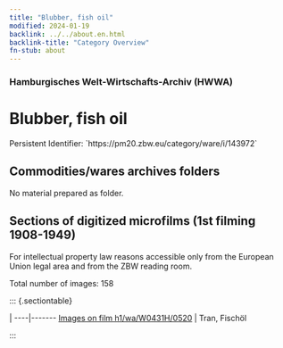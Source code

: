 ```yaml
---
title: "Blubber, fish oil"
modified: 2024-01-19
backlink: ../../about.en.html
backlink-title: "Category Overview"
fn-stub: about
---
```


### Hamburgisches Welt-Wirtschafts-Archiv (HWWA)

# Blubber, fish oil

<div class="hint">Persistent Identifier: `https://pm20.zbw.eu/category/ware/i/143972`</div>







## Commodities/wares archives folders





No material prepared as folder.



<a id="filmsections" />

## Sections of digitized microfilms (1st filming 1908-1949)

<p>For intellectual property law reasons accessible only from the European Union legal area and from the ZBW reading room.</p>



<p>Total number of images: 158</p>




::: {.sectiontable}

 | 
----|-------
<a class="btn" href="https://pm20.zbw.eu/film/h1/wa/W0431H/0520" rel="nofollow">Images on film h1/wa/W0431H/0520</a> | Tran, Fischöl


:::
















